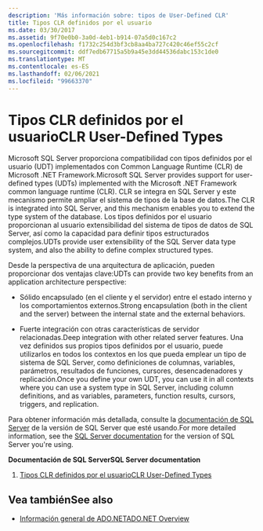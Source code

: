 ```yaml
---
description: 'Más información sobre: tipos de User-Defined CLR'
title: Tipos CLR definidos por el usuario
ms.date: 03/30/2017
ms.assetid: 9f70e0b0-3a0d-4eb1-b914-07a5d0c167c2
ms.openlocfilehash: f1732c254d3bf3cb8aa4ba727c420c46ef55c2cf
ms.sourcegitcommit: ddf7edb67715a5b9a45e3dd44536dabc153c1de0
ms.translationtype: MT
ms.contentlocale: es-ES
ms.lasthandoff: 02/06/2021
ms.locfileid: "99663370"
---
```

# <a name="clr-user-defined-types"></a><span data-ttu-id="5c83c-103">Tipos CLR definidos por el usuario</span><span class="sxs-lookup"><span data-stu-id="5c83c-103">CLR User-Defined Types</span></span>

<span data-ttu-id="5c83c-104">Microsoft SQL Server proporciona compatibilidad con tipos definidos por el usuario (UDT) implementados con Common Language Runtime (CLR) de Microsoft .NET Framework.</span><span class="sxs-lookup"><span data-stu-id="5c83c-104">Microsoft SQL Server provides support for user-defined types (UDTs) implemented with the Microsoft .NET Framework common language runtime (CLR).</span></span> <span data-ttu-id="5c83c-105">CLR se integra en SQL Server y este mecanismo permite ampliar el sistema de tipos de la base de datos.</span><span class="sxs-lookup"><span data-stu-id="5c83c-105">The CLR is integrated into SQL Server, and this mechanism enables you to extend the type system of the database.</span></span> <span data-ttu-id="5c83c-106">Los tipos definidos por el usuario proporcionan al usuario extensibilidad del sistema de tipos de datos de SQL Server, así como la capacidad para definir tipos estructurados complejos.</span><span class="sxs-lookup"><span data-stu-id="5c83c-106">UDTs provide user extensibility of the SQL Server data type system, and also the ability to define complex structured types.</span></span>  
  
 <span data-ttu-id="5c83c-107">Desde la perspectiva de una arquitectura de aplicación, pueden proporcionar dos ventajas clave:</span><span class="sxs-lookup"><span data-stu-id="5c83c-107">UDTs can provide two key benefits from an application architecture perspective:</span></span>  
  
- <span data-ttu-id="5c83c-108">Sólido encapsulado (en el cliente y el servidor) entre el estado interno y los comportamientos externos.</span><span class="sxs-lookup"><span data-stu-id="5c83c-108">Strong encapsulation (both in the client and the server) between the internal state and the external behaviors.</span></span>  
  
- <span data-ttu-id="5c83c-109">Fuerte integración con otras características de servidor relacionadas.</span><span class="sxs-lookup"><span data-stu-id="5c83c-109">Deep integration with other related server features.</span></span> <span data-ttu-id="5c83c-110">Una vez definidos sus propios tipos definidos por el usuario, puede utilizarlos en todos los contextos en los que pueda emplear un tipo de sistema de SQL Server, como definiciones de columnas, variables, parámetros, resultados de funciones, cursores, desencadenadores y replicación.</span><span class="sxs-lookup"><span data-stu-id="5c83c-110">Once you define your own UDT, you can use it in all contexts where you can use a system type in SQL Server, including column definitions, and as variables, parameters, function results, cursors, triggers, and replication.</span></span>  
  
 <span data-ttu-id="5c83c-111">Para obtener información más detallada, consulte la [documentación de SQL Server](/sql) de la versión de SQL Server que esté usando.</span><span class="sxs-lookup"><span data-stu-id="5c83c-111">For more detailed information, see the [SQL Server documentation](/sql) for the version of SQL Server you're using.</span></span>
  
 <span data-ttu-id="5c83c-112">**Documentación de SQL Server**</span><span class="sxs-lookup"><span data-stu-id="5c83c-112">**SQL Server documentation**</span></span>
  
1. [<span data-ttu-id="5c83c-113">Tipos CLR definidos por el usuario</span><span class="sxs-lookup"><span data-stu-id="5c83c-113">CLR User-Defined Types</span></span>](/sql/relational-databases/clr-integration-database-objects-user-defined-types/clr-user-defined-types)  
  
## <a name="see-also"></a><span data-ttu-id="5c83c-114">Vea también</span><span class="sxs-lookup"><span data-stu-id="5c83c-114">See also</span></span>

- [<span data-ttu-id="5c83c-115">Información general de ADO.NET</span><span class="sxs-lookup"><span data-stu-id="5c83c-115">ADO.NET Overview</span></span>](../ado-net-overview.md)
